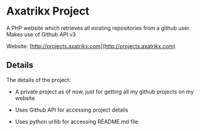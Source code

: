 Axatrikx Project
===========

A PHP website which retrieves all existing repositories from a github user.
Makes use of Github API v3

Website: [http://projects.axatrikx.com](http://projects.axatrikx.com)  

Details
-----------

The details of the project:

* A private project as of now, just for getting all my github projects on my website

* Uses Github API for accessing project details

* Uses python urllib for accessing README.md file

